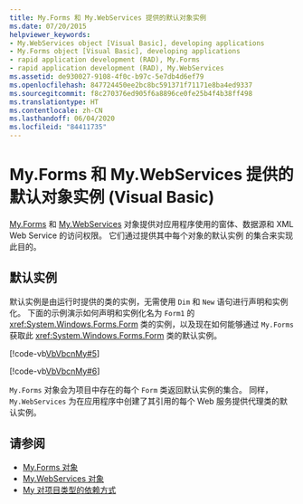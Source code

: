```yaml
---
title: My.Forms 和 My.WebServices 提供的默认对象实例
ms.date: 07/20/2015
helpviewer_keywords:
- My.WebServices object [Visual Basic], developing applications
- My.Forms object [Visual Basic], developing applications
- rapid application development (RAD), My.Forms
- rapid application development (RAD), My.WebServices
ms.assetid: de930027-9108-4f0c-b97c-5e7db4d6ef79
ms.openlocfilehash: 847724450ee2bc8bc591371f71171e8ba4ed9337
ms.sourcegitcommit: f8c270376ed905f6a8896ce0fe25b4f4b38ff498
ms.translationtype: HT
ms.contentlocale: zh-CN
ms.lasthandoff: 06/04/2020
ms.locfileid: "84411735"
---
```

# <a name="default-object-instances-provided-by-myforms-and-mywebservices-visual-basic"></a>My.Forms 和 My.WebServices 提供的默认对象实例 (Visual Basic)

[My.Forms](../../language-reference/objects/my-forms-object.md) 和 [My.WebServices](../../language-reference/objects/my-webservices-object.md) 对象提供对应用程序使用的窗体、数据源和 XML Web Service 的访问权限。 它们通过提供其中每个对象的默认实例  的集合来实现此目的。  
  
## <a name="default-instances"></a>默认实例  

 默认实例是由运行时提供的类的实例，无需使用 `Dim` 和 `New` 语句进行声明和实例化。 下面的示例演示如何声明和实例化名为 `Form1` 的 <xref:System.Windows.Forms.Form> 类的实例，以及现在如何能够通过 `My.Forms` 获取此 <xref:System.Windows.Forms.Form> 类的默认实例。  
  
 [!code-vb[VbVbcnMy#5](~/samples/snippets/visualbasic/VS_Snippets_VBCSharp/VbVbcnMy/VB/Class1.vb#5)]  
  
 [!code-vb[VbVbcnMy#6](~/samples/snippets/visualbasic/VS_Snippets_VBCSharp/VbVbcnMy/VB/Class1.vb#6)]  
  
 `My.Forms` 对象会为项目中存在的每个 `Form` 类返回默认实例的集合。 同样，`My.WebServices` 为在应用程序中创建了其引用的每个 Web 服务提供代理类的默认实例。  
  
## <a name="see-also"></a>请参阅

- [My.Forms 对象](../../language-reference/objects/my-forms-object.md)
- [My.WebServices 对象](../../language-reference/objects/my-webservices-object.md)
- [My 对项目类型的依赖方式](how-my-depends-on-project-type.md)
